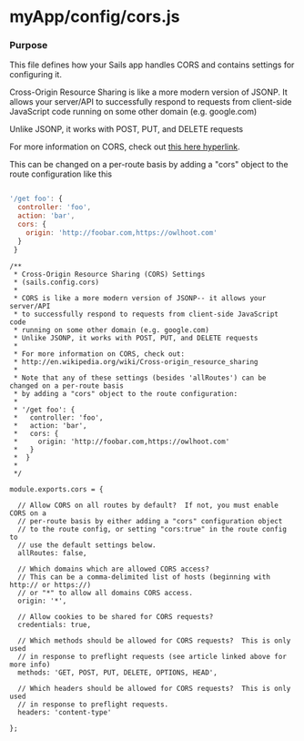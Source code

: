 # myApp/config/cors.js
### Purpose
This file defines how your Sails app handles CORS and contains settings for configuring it.

Cross-Origin Resource Sharing is like a more modern version of JSONP. It allows your server/API to successfully respond to requests from client-side JavaScript code running on some other domain (e.g. google.com)

Unlike JSONP, it works with POST, PUT, and DELETE requests

For more information on CORS, check out [this here hyperlink](http://en.wikipedia.org/wiki/Cross-origin_resource_sharing).

This can be changed on a per-route basis by adding a "cors" object to the route configuration like this

```javascript

'/get foo': {
  controller: 'foo',
  action: 'bar',
  cors: {
    origin: 'http://foobar.com,https://owlhoot.com' 
  }
 }

```


<docmeta name="displayName" value="cors.js">

```
/**
 * Cross-Origin Resource Sharing (CORS) Settings
 * (sails.config.cors)
 *
 * CORS is like a more modern version of JSONP-- it allows your server/API
 * to successfully respond to requests from client-side JavaScript code
 * running on some other domain (e.g. google.com)
 * Unlike JSONP, it works with POST, PUT, and DELETE requests
 *
 * For more information on CORS, check out:
 * http://en.wikipedia.org/wiki/Cross-origin_resource_sharing
 *
 * Note that any of these settings (besides 'allRoutes') can be changed on a per-route basis
 * by adding a "cors" object to the route configuration:
 *
 * '/get foo': {
 *   controller: 'foo',
 *   action: 'bar',
 *   cors: {
 *     origin: 'http://foobar.com,https://owlhoot.com'
 *   }
 *  }
 *
 */

module.exports.cors = {

  // Allow CORS on all routes by default?  If not, you must enable CORS on a
  // per-route basis by either adding a "cors" configuration object
  // to the route config, or setting "cors:true" in the route config to
  // use the default settings below.
  allRoutes: false,

  // Which domains which are allowed CORS access?
  // This can be a comma-delimited list of hosts (beginning with http:// or https://)
  // or "*" to allow all domains CORS access.
  origin: '*',

  // Allow cookies to be shared for CORS requests?
  credentials: true,

  // Which methods should be allowed for CORS requests?  This is only used
  // in response to preflight requests (see article linked above for more info)
  methods: 'GET, POST, PUT, DELETE, OPTIONS, HEAD',

  // Which headers should be allowed for CORS requests?  This is only used
  // in response to preflight requests.
  headers: 'content-type'

};

```
